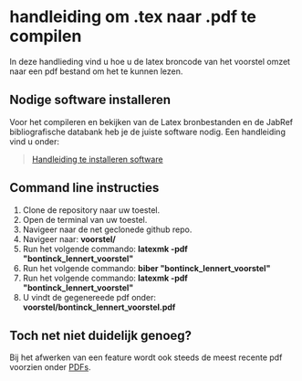 # handleiding om .tex naar .pdf te compilen

In deze handlieding vind u hoe u de latex broncode van het voorstel omzet naar een pdf bestand om het te kunnen lezen.

## Nodige software installeren

Voor het compileren en bekijken van de Latex bronbestanden en de JabRef bibliografische databank heb je de juiste software nodig. Een handleiding vind u onder:

> [Handleiding te installeren software](../Software/)

## Command line instructies

1. Clone de repository naar uw toestel.
2. Open de terminal van uw toestel.
3. Navigeer naar de net geclonede github repo.
4. Navigeer naar: **voorstel/**
5. Run het volgende commando: **latexmk -pdf "bontinck\_lennert\_voorstel"**
6. Run het volgende commando: **biber "bontinck\_lennert\_voorstel"**
7. Run het volgende commando: **latexmk -pdf "bontinck\_lennert\_voorstel"**
8. U vindt de gegenereede pdf onder: **voorstel/bontinck\_lennert\_voorstel.pdf**


## Toch net niet duidelijk genoeg?
Bij het afwerken van een feature wordt ook steeds de meest recente pdf voorzien onder [PDFs](../../PDFs).
